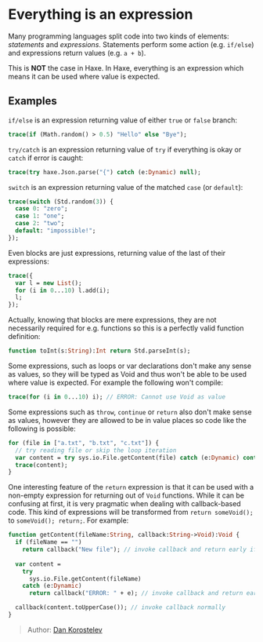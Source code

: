 # Everything is an expression

Many programming languages split code into two kinds of elements: *statements* and *expressions*.
Statements perform some action (e.g. `if/else`) and expressions return values (e.g. `a + b`).

This is **NOT** the case in Haxe. In Haxe, everything is an expression which means it can be used where value is expected.

## Examples

`if/else` is an expression returning value of either `true` or `false` branch:
```haxe
trace(if (Math.random() > 0.5) "Hello" else "Bye");
```


`try/catch` is an expression returning value of `try` if everything is okay or `catch` if error is caught:
```haxe
trace(try haxe.Json.parse("{") catch (e:Dynamic) null);
```


`switch` is an expression returning value of the matched `case` (or `default`):
```haxe
trace(switch (Std.random(3)) {
  case 0: "zero";
  case 1: "one";
  case 2: "two";
  default: "impossible!";
});
```

Even blocks are just expressions, returning value of the last of their expressions:
```haxe
trace({
  var l = new List();
  for (i in 0...10) l.add(i);
  l;
});
```

Actually, knowing that blocks are mere expressions, they are not necessarily required for e.g. functions
so this is a perfectly valid function definition:
```haxe
function toInt(s:String):Int return Std.parseInt(s);
```

Some expressions, such as loops or var declarations don't make any sense as values,
so they will be typed as Void and thus won't be able to be used where value is expected.
For example the following won't compile:
```haxe
trace(for (i in 0...10) i); // ERROR: Cannot use Void as value
```

Some expressions such as `throw`, `continue` or `return` also don't make sense as values,
however they are allowed to be in value places so code like the following is possible:
```haxe
for (file in ["a.txt", "b.txt", "c.txt"]) {
  // try reading file or skip the loop iteration
  var content = try sys.io.File.getContent(file) catch (e:Dynamic) continue;
  trace(content);
}
```

One interesting feature of the `return` expression is that it can be used with a non-empty expression
for returning out of `Void` functions. While it can be confusing at first, it is very pragmatic when dealing
with callback-based code. This kind of expressions will be transformed from `return someVoid();` to `someVoid(); return;`.
For example:
```haxe
function getContent(fileName:String, callback:String->Void):Void {
  if (fileName == "")
    return callback("New file"); // invoke callback and return early if `fileName` is empty string
  
  var content =
    try
      sys.io.File.getContent(fileName)
    catch (e:Dynamic)
      return callback("ERROR: " + e); // invoke callback and return early in case of error

  callback(content.toUpperCase()); // invoke callback normally
}
```

> Author: [Dan Korostelev](https://github.com/nadako)
